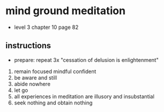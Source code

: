 # mind ground meditation

- level 3 chapter 10 page 82

## instructions

- prepare: repeat 3x "cessation of delusion is enlightenment"

1. remain focused mindful confident 
1. be aware and still
1. abide nowhere
1. let go
1. all experiences in meditation are illusory and insubstantial
1. seek nothing and obtain nothing
